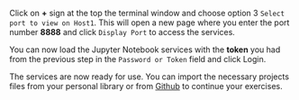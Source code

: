 Click on **+** sign at the top the terminal window and choose option 3 `Select port to view on Host1`. This will open a new page where you enter the port number **8888** and click `Display Port` to access the services. 

You can now load the Jupyter Notebook services with the **token** you had from the previous step in the `Password or Token` field and click Login.

The services are now ready for use. You can import the necessary projects files from your personal library or from [Github](https://github.com/ict-singapore/pythonexercises) to continue your exercises.
